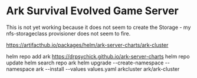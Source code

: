 Ark Survival Evolved Game Server
================================

This is not yet working because it does not seem to create the
Storage - my nfs-storageclass provisioner does not seem to fire.

https://artifacthub.io/packages/helm/ark-server-charts/ark-cluster

helm repo add ark https://drpsychick.github.io/ark-server-charts
helm repo update
helm search repo ark
helm upgrade --create-namespace --namespace ark --install --values values.yaml arkcluster ark/ark-cluster

